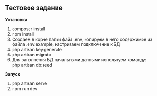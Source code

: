 ## Тестовое задание

<b>Установка</b>
<ol>
    <li>composer install</li>
    <li>npm install</li>
    <li>Создаем в корне папки файл .env, копируем в него содержимое из файла .env.example, настриваем подключение к БД</li>
    <li>php artisan key:generate</li>
    <li>php artisan migrate</li>
    <li>Для заполнения БД начальными данными используем команду: </li>
    php artisan db:seed
</ol>

<b>Запуск</b>
<ol>
    <li>php artisan serve</li>
    <li>npm run dev</li>
</ol>
